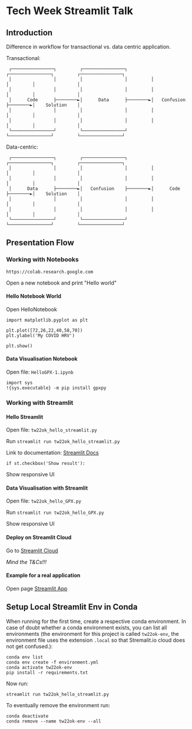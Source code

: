 # Tech Week Streamlit Talk

## Introduction

Difference in workflow for transactional vs. data centric application.

Transactional:
```
 ┌────────────────┐         ┌────────────────┐         ┌────────────────┐         ┌────────────────┐
 │                │         │                │         │                │         │                │
 │                │         │                │         │                │         │                │
 │      Code      ├────────►│      Data      ├────────►│   Confusion    ├────────►│    Solution    │
 │                │         │                │         │                │         │                │
 │                │         │                │         │                │         │                │
 └────────────────┘         └────────────────┘         └────────────────┘         └────────────────┘
```

Data-centric:
```
 ┌────────────────┐         ┌────────────────┐         ┌────────────────┐         ┌────────────────┐
 │                │         │                │         │                │         │                │
 │                │         │                │         │                │         │                │
 │      Data      ├────────►│   Confusion    ├────────►│      Code      ├────────►│    Solution    │
 │                │         │                │         │                │         │                │
 │                │         │                │         │                │         │                │
 └────────────────┘         └────────────────┘         └────────────────┘         └────────────────┘
```

## Presentation Flow

### Working with Notebooks

```
https://colab.research.google.com
```

Open a new notebook and print "Hello world"

#### Hello Notebook World

Open HelloNotebook

```
import matplotlib.pyplot as plt

plt.plot([72,26,22,40,58,70])
plt.ylabel('My COVID HRV')

plt.show()
```

#### Data Visualisation Notebook

Open file: `HelloGPX-1.ipynb`

```
import sys
!{sys.executable} -m pip install gpxpy
```

### Working with Streamlit

#### Hello Streamlit

Open file: `tw22ok_hello_streamlit.py`

Run `streamlit run tw22ok_hello_streamlit.py`

Link to documentation: [Streamlit Docs](https://docs.streamlit.io)

```
if st.checkbox('Show result'):
```

Show responsive UI

#### Data Visualisation with Streamlit

Open file: `tw22ok_hello_GPX.py`

Run `streamlit run tw22ok_hello_GPX.py`

Show responsive UI

#### Deploy on Streamlit Cloud

Go to [Streamlit Cloud](https://share.streamlit.io)

*Mind the T&Cs!!!*

#### Example for a real application

Open page [Streamlit App](https://oliver-koeth-pacer-lit-pacer-lit-9n25j7.streamlitapp.com)

## Setup Local Streamlit Env in Conda
When running for the first time, create a respective conda environment. In case
of doubt whether a conda environment exists, you can list all environments
(the environment for this project is called `tw22ok-env`, the environment file 
uses the extension `.local` so that Stremalit.io cloud does not get confused.):
```
conda env list
conda env create -f environment.yml
conda activate tw22ok-env
pip install -r requirements.txt
```

Now run:
```
streamlit run tw22ok_hello_streamlit.py
```

To eventually remove the environment run:
```
conda deactivate
conda remove --name tw22ok-env --all
```

